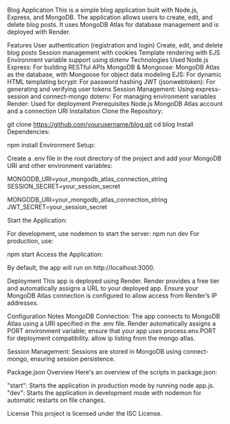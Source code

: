 Blog Application
This is a simple blog application built with Node.js, Express, and MongoDB. The application allows users to create, edit, and delete blog posts. It uses MongoDB Atlas for database management and is deployed with Render.

Features
User authentication (registration and login)
Create, edit, and delete blog posts
Session management with cookies
Template rendering with EJS
Environment variable support using dotenv
Technologies Used
Node.js
Express: For building RESTful APIs
MongoDB & Mongoose: MongoDB Atlas as the database, with Mongoose for object data modeling
EJS: For dynamic HTML templating
bcrypt: For password hashing
JWT (jsonwebtoken): For generating and verifying user tokens
Session Management: Using express-session and connect-mongo
dotenv: For managing environment variables
Render: Used for deployment
Prerequisites
Node.js
MongoDB Atlas account and a connection URI
Installation
Clone the Repository:

git clone https://github.com/yourusername/blog.git
cd blog
Install Dependencies:

npm install
Environment Setup:

Create a .env file in the root directory of the project and add your MongoDB URI and other environment variables:

MONGODB_URI=your_mongodb_atlas_connection_string
SESSION_SECRET=your_session_secret

MONGODB_URI=your_mongodb_atlas_connection_string
JWT_SECRET=your_session_secret

Start the Application:

For development, use nodemon to start the server:
npm run dev
For production, use:

npm start
Access the Application:

By default, the app will run on http://localhost:3000.

Deployment
This app is deployed using Render. Render provides a free tier and automatically assigns a URL to your deployed app. Ensure your MongoDB Atlas connection is configured to allow access from Render’s IP addresses.

Configuration Notes
MongoDB Connection: The app connects to MongoDB Atlas using a URI specified in the .env file. Render automatically assigns a PORT environment variable; ensure that your app uses process.env.PORT for deployment compatibility.
allow ip listing from the mongo atlas.

Session Management: Sessions are stored in MongoDB using connect-mongo, ensuring session persistence.

Package.json Overview
Here's an overview of the scripts in package.json:

"start": Starts the application in production mode by running node app.js.
"dev": Starts the application in development mode with nodemon for automatic restarts on file changes.

License
This project is licensed under the ISC License.
